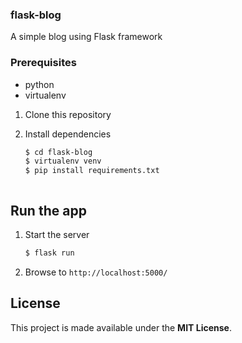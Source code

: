 ### flask-blog
A simple blog using Flask framework
### Prerequisites

* python
* virtualenv


1. Clone this repository

2. Install dependencies
    ```bash
    $ cd flask-blog
    $ virtualenv venv
    $ pip install requirements.txt
    ```

    ```

## Run the app

1. Start the server
    ```bash
    $ flask run
    ```
2. Browse to `http://localhost:5000/`


## License

This project is made available under the **MIT License**.

